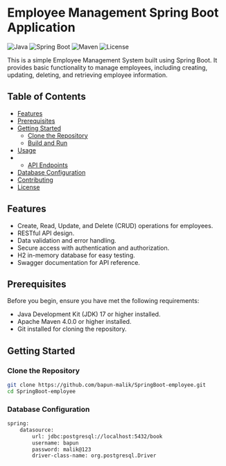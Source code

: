 # Employee Management Spring Boot Application

![Java](https://img.shields.io/badge/Java-17-blue.svg)
![Spring Boot](https://img.shields.io/badge/Spring%20Boot-3.1.4-green.svg)
![Maven](https://img.shields.io/badge/Maven-4.0.0-blue.svg)
![License](https://img.shields.io/badge/License-MIT-red.svg)

This is a simple Employee Management System built using Spring Boot. It provides basic functionality to manage employees, including creating, updating, deleting, and retrieving employee information.

## Table of Contents
- [Features](#features)
- [Prerequisites](#prerequisites)
- [Getting Started](#getting-started)
  - [Clone the Repository](#clone-the-repository)
  - [Build and Run](#build-and-run)
- [Usage](#usage)
- - [API Endpoints](#api-endpoints)
- [Database Configuration](#database-configuration)
- [Contributing](#contributing)
- [License](#license)

## Features
- Create, Read, Update, and Delete (CRUD) operations for employees.
- RESTful API design.
- Data validation and error handling.
- Secure access with authentication and authorization.
- H2 in-memory database for easy testing.
- Swagger documentation for API reference.

## Prerequisites
Before you begin, ensure you have met the following requirements:
- Java Development Kit (JDK) 17 or higher installed.
- Apache Maven 4.0.0 or higher installed.
- Git installed for cloning the repository.

## Getting Started

### Clone the Repository
```sh
git clone https://github.com/bapun-malik/SpringBoot-employee.git
cd SpringBoot-employee
```
### Database Configuration
```sh
spring:
    datasource:
        url: jdbc:postgresql://localhost:5432/book
        username: bapun
        password: malik@123
        driver-class-name: org.postgresql.Driver
```
